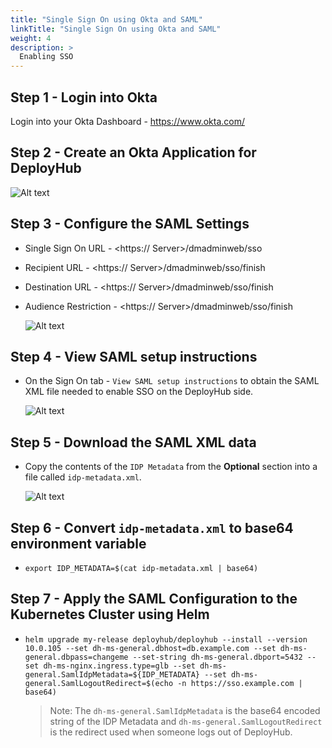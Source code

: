 ```yaml
---
title: "Single Sign On using Okta and SAML"
linkTitle: "Single Sign On using Okta and SAML"
weight: 4
description: >
  Enabling SSO
---
```


## Step 1 - Login into Okta

Login into your Okta Dashboard - <https://www.okta.com/>

## Step 2 - Create an Okta Application for DeployHub

![Alt text](/deployhub-okta-app.png "DeployHub Okta Application")

## Step 3 - Configure the SAML Settings

- Single Sign On URL - <https://<DeployHub> Server>/dmadminweb/sso
- Recipient URL - <https://<DeployHub> Server>/dmadminweb/sso/finish
- Destination URL - <https://<DeployHub> Server>/dmadminweb/sso/finish
- Audience Restriction - <https://<DeployHub> Server>/dmadminweb/sso/finish

  ![Alt text](/deployhub-okta-saml.png "DeployHub Okta SAML")

## Step 4 - View SAML setup instructions

- On the Sign On tab - `View SAML setup instructions` to obtain the SAML XML file needed to enable SSO on the DeployHub side.

  ![Alt text](/deployhub-okta-saml-view.png "DeployHub Okta Sign On")

## Step 5 - Download the SAML XML data

- Copy the contents of the `IDP Metadata` from the **Optional** section into a file called `idp-metadata.xml`.

  ![Alt text](/deployhub-okta-saml-xml.png "DeployHub Okta Sign On")
  
## Step 6 - Convert `idp-metadata.xml` to base64 environment variable

- `export IDP_METADATA=$(cat idp-metadata.xml | base64)`

## Step 7 - Apply the SAML Configuration to the Kubernetes Cluster using Helm

- `helm upgrade my-release deployhub/deployhub --install --version 10.0.105 --set dh-ms-general.dbhost=db.example.com --set dh-ms-general.dbpass=changeme --set-string dh-ms-general.dbport=5432 --set dh-ms-nginx.ingress.type=glb --set dh-ms-general.SamlIdpMetadata=${IDP_METADATA} --set dh-ms-general.SamlLogoutRedirect=$(echo -n https://sso.example.com | base64)`

  > Note:  The `dh-ms-general.SamlIdpMetadata` is the base64 encoded string of the IDP Metadata and `dh-ms-general.SamlLogoutRedirect` is the redirect used when someone logs out of DeployHub.
